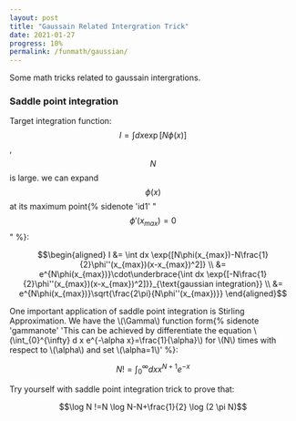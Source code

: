 ```yaml
---
layout: post
title: "Gaussain Related Intergration Trick"
date: 2021-01-27
progress: 10%
permalink: /funmath/gaussian/
---
```


Some math tricks related to gaussain intergrations.

### Saddle point integration

Target integration function: $$I= \int dx \exp{[N\phi(x)]}$$, $$N$$ is large. we can expand $$\phi(x)$$ at its maximum point{% sidenote 'id1' "$$\phi'(x_{max})=0$$" %}:

$$\begin{aligned} I &= \int dx \exp{[N\phi(x_{max})-N\frac{1}{2}\phi''(x_{max})(x-x_{max})^2]} \\ &= e^{N\phi(x_{max})}\cdot\underbrace{\int dx \exp{[-N\frac{1}{2}\phi''(x_{max})(x-x_{max})^2]}}_{\text{gaussian integration}} \\ &= e^{N\phi(x_{max})}\sqrt{\frac{2\pi}{N\phi''(x_{max})}} \end{aligned}$$

<p class="bluebox">
One important application of saddle point integration is Stirling Approximation. We have the \(\Gamma\) function form{% sidenote 'gammanote' 'This can be achieved by differentiate the equation \(\int_{0}^{\infty} d x e^{-\alpha x}=\frac{1}{\alpha}\) for \(N\) times with respect to \(\alpha\) and set \(\alpha=1\)' %}:

$$N!=\int_{0}^{\infty} d x x^{N+1} e^{-x}$$

Try yourself with saddle point integration trick to prove that:

$$\log N !=N \log N-N+\frac{1}{2} \log (2 \pi N)$$

</p>
